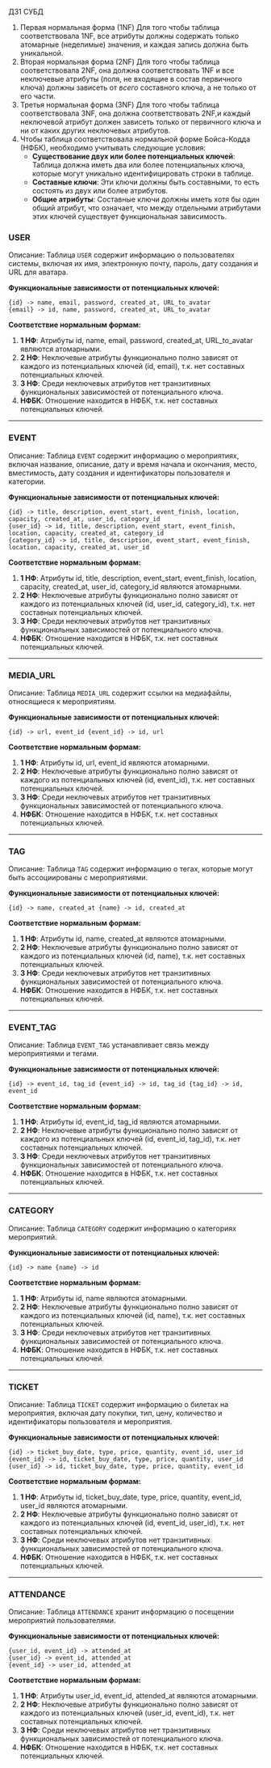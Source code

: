 ДЗ1 СУБД
1. Первая нормальная форма (1NF) Для того чтобы таблица соответствовала 1NF, все атрибуты должны содержать только атомарные (неделимые) значения, и каждая запись должна быть уникальной.
2. Вторая нормальная форма (2NF) Для того чтобы таблица соответствовала 2NF, она должна соответствовать 1NF и все неключевые атрибуты (поля, не входящие в состав первичного ключа) должны зависеть от _всего_ составного ключа, а не только от его части.
3. Третья нормальная форма (3NF) Для того чтобы таблица соответствовала 3NF, она должна соответствовать 2NF,и каждый неключевой атрибут должен зависеть только от первичного ключа и ни от каких других неключевых атрибутов.
4. Чтобы таблица соответствовала нормальной форме Бойса-Кодда (НФБК), необходимо учитывать следующие условия:
   - **Существование двух или более потенциальных ключей**: Таблица должна иметь два или более потенциальных ключа, которые могут уникально идентифицировать строки в таблице.
   - **Составные ключи**: Эти ключи должны быть составными, то есть состоять из двух или более атрибутов.
   - **Общие атрибуты**: Составные ключи должны иметь хотя бы один общий атрибут, что означает, что между отдельными атрибутами этих ключей существует функциональная зависимость.

### USER

Описание: Таблица `USER` содержит информацию о пользователях системы, включая их имя, электронную почту, пароль, дату создания и URL для аватара.

**Функциональные зависимости от потенциальных ключей:**

```
{id} -> name, email, password, created_at, URL_to_avatar 
{email} -> id, name, password, created_at, URL_to_avatar
```

**Соответствие нормальным формам:**

1. **1 НФ**: Атрибуты id, name, email, password, created_at, URL_to_avatar являются атомарными.
2. **2 НФ**: Неключевые атрибуты функционально полно зависят от каждого из потенциальных ключей (id, email), т.к. нет составных потенциальных ключей.
3. **3 НФ**: Среди неключевых атрибутов нет транзитивных функциональных зависимостей от потенциального ключа.
4. **НФБК**: Отношение находится в НФБК, т.к. нет составных потенциальных ключей.
---
### EVENT

Описание: Таблица `EVENT` содержит информацию о мероприятиях, включая название, описание, дату и время начала и окончания, место, вместимость, дату создания и идентификаторы пользователя и категории.

**Функциональные зависимости от потенциальных ключей:**

```
{id} -> title, description, event_start, event_finish, location, capacity, created_at, user_id, category_id 
{user_id} -> id, title, description, event_start, event_finish, location, capacity, created_at, category_id 
{category_id} -> id, title, description, event_start, event_finish, location, capacity, created_at, user_id
```

**Соответствие нормальным формам:**

1. **1 НФ**: Атрибуты id, title, description, event_start, event_finish, location, capacity, created_at, user_id, category_id являются атомарными.
2. **2 НФ**: Неключевые атрибуты функционально полно зависят от каждого из потенциальных ключей (id, user_id, category_id), т.к. нет составных потенциальных ключей.
3. **3 НФ**: Среди неключевых атрибутов нет транзитивных функциональных зависимостей от потенциального ключа.
4. **НФБК**: Отношение находится в НФБК, т.к. нет составных потенциальных ключей.
---
### MEDIA_URL

Описание: Таблица `MEDIA_URL` содержит ссылки на медиафайлы, относящиеся к мероприятиям.

**Функциональные зависимости от потенциальных ключей:**

```{id} -> url, event_id {event_id} -> id, url```

**Соответствие нормальным формам:**

1. **1 НФ**: Атрибуты id, url, event_id являются атомарными.
2. **2 НФ**: Неключевые атрибуты функционально полно зависят от каждого из потенциальных ключей (id, event_id), т.к. нет составных потенциальных ключей.
3. **3 НФ**: Среди неключевых атрибутов нет транзитивных функциональных зависимостей от потенциального ключа.
4. **НФБК**: Отношение находится в НФБК, т.к. нет составных потенциальных ключей.
---
### TAG

Описание: Таблица `TAG` содержит информацию о тегах, которые могут быть ассоциированы с мероприятиями.

**Функциональные зависимости от потенциальных ключей:**

```{id} -> name, created_at {name} -> id, created_at```

**Соответствие нормальным формам:**

1. **1 НФ**: Атрибуты id, name, created_at являются атомарными.
2. **2 НФ**: Неключевые атрибуты функционально полно зависят от каждого из потенциальных ключей (id, name), т.к. нет составных потенциальных ключей.
3. **3 НФ**: Среди неключевых атрибутов нет транзитивных функциональных зависимостей от потенциального ключа.
4. **НФБК**: Отношение находится в НФБК, т.к. нет составных потенциальных ключей.
---
### EVENT_TAG

Описание: Таблица `EVENT_TAG` устанавливает связь между мероприятиями и тегами.

**Функциональные зависимости от потенциальных ключей:**

`{id} -> event_id, tag_id {event_id} -> id, tag_id {tag_id} -> id, event_id`

**Соответствие нормальным формам:**

1. **1 НФ**: Атрибуты id, event_id, tag_id являются атомарными.
2. **2 НФ**: Неключевые атрибуты функционально полно зависят от каждого из потенциальных ключей (id, event_id, tag_id), т.к. нет составных потенциальных ключей.
3. **3 НФ**: Среди неключевых атрибутов нет транзитивных функциональных зависимостей от потенциального ключа.
4. **НФБК**: Отношение находится в НФБК, т.к. нет составных потенциальных ключей.
---
### CATEGORY

Описание: Таблица `CATEGORY` содержит информацию о категориях мероприятий.

**Функциональные зависимости от потенциальных ключей:**

`{id} -> name {name} -> id`

**Соответствие нормальным формам:**

1. **1 НФ**: Атрибуты id, name являются атомарными.
2. **2 НФ**: Неключевые атрибуты функционально полно зависят от каждого из потенциальных ключей (id, name), т.к. нет составных потенциальных ключей.
3. **3 НФ**: Среди неключевых атрибутов нет транзитивных функциональных зависимостей от потенциального ключа.
4. **НФБК**: Отношение находится в НФБК, т.к. нет составных потенциальных ключей.
---
### TICKET

Описание: Таблица `TICKET` содержит информацию о билетах на мероприятия, включая дату покупки, тип, цену, количество и идентификаторы пользователя и мероприятия.

**Функциональные зависимости от потенциальных ключей:**

```
{id} -> ticket_buy_date, type, price, quantity, event_id, user_id 
{event_id} -> id, ticket_buy_date, type, price, quantity, user_id 
{user_id} -> id, ticket_buy_date, type, price, quantity, event_id
```

**Соответствие нормальным формам:**

1. **1 НФ**: Атрибуты id, ticket_buy_date, type, price, quantity, event_id, user_id являются атомарными.
2. **2 НФ**: Неключевые атрибуты функционально полно зависят от каждого из потенциальных ключей (id, event_id, user_id), т.к. нет составных потенциальных ключей.
3. **3 НФ**: Среди неключевых атрибутов нет транзитивных функциональных зависимостей от потенциального ключа.
4. **НФБК**: Отношение находится в НФБК, т.к. нет составных потенциальных ключей.
---
### ATTENDANCE

Описание: Таблица `ATTENDANCE` хранит информацию о посещении мероприятий пользователями.

**Функциональные зависимости от потенциальных ключей:**

```
{user_id, event_id} -> attended_at 
{user_id} -> event_id, attended_at 
{event_id} -> user_id, attended_at
```

**Соответствие нормальным формам:**

1. **1 НФ**: Атрибуты user_id, event_id, attended_at являются атомарными.
2. **2 НФ**: Неключевые атрибуты функционально полно зависят от каждого из потенциальных ключей (user_id, event_id), т.к. нет составных потенциальных ключей.
3. **3 НФ**: Среди неключевых атрибутов нет транзитивных функциональных зависимостей от потенциального ключа.
4. **НФБК**: Отношение находится в НФБК, т.к. нет составных потенциальных ключей.
